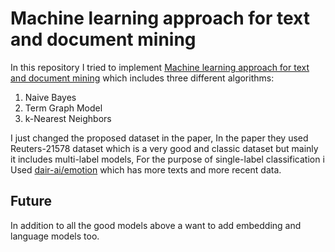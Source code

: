 # Machine learning approach for text and document mining

In this repository I tried to implement [Machine learning approach for text and document mining](https://arxiv.org/abs/1406.1580) which includes three different algorithms:

1. Naive Bayes
2. Term Graph Model
3. k-Nearest Neighbors

I just changed the proposed dataset in the paper, In the paper they used Reuters-21578 dataset which is a very good and classic dataset but mainly it includes multi-label models, For the purpose of single-label classification i Used [dair-ai/emotion](https://huggingface.co/datasets/dair-ai/emotion) which has more texts and more recent data.

## Future

In addition to all the good models above a want to add embedding and language models too.

